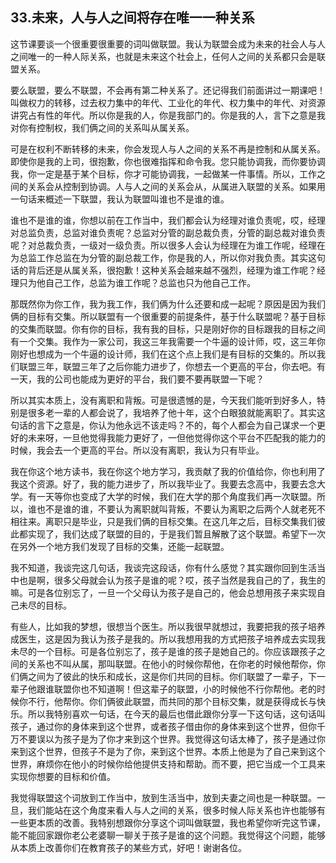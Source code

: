 ## 33.未来，人与人之间将存在唯一一种关系
这节课要谈一个很重要很重要的词叫做联盟。我认为联盟会成为未来的社会人与人之间唯一的一种人际关系，也就是未来这个社会上，任何人之间的关系都只会是联盟关系。


要么联盟，要么不联盟，不会再有第二种关系了。还记得我们前面讲过一期课吧！叫做权力的转移，过去权力集中的年代、工业化的年代、权力集中的年代、对资源讲究占有性的年代。所以你是我的人，你是我部门的。你是我的人，言下之意是我对你有控制权，我们俩之间的关系叫从属关系。


可是在权利不断转移的未来，你会发现人与人之间的关系不再是控制和从属关系。即使你是我的上司，很抱歉，你也很难指挥和命令我。您只能协调我，而你要协调我，你一定是基于某个目标，你才可能协调我，一起做某一件事情。所以，工作之间的关系会从控制到协调。人与人之间的关系会从，从属进入联盟的关系。如果用一句话来概述一下联盟，我认为联盟叫谁也不是谁的谁。


谁也不是谁的谁，你想以前在工作当中，我们都会认为经理对谁负责呢，哎，经理对总监负责，总监对谁负责呢？总监对分管的副总裁负责，分管的副总裁对谁负责呢？对总裁负责，一级对一级负责。所以很多人会认为经理在为谁工作呢，经理在为总监工作总监在为分管的副总裁工作，你是我的人，所以你对我负责。其实这句话的背后还是从属关系，很抱歉！这种关系会越来越不强烈，经理为谁工作呢？经理只为他自己工作，总监为谁工作呢？总监也只为他自己工作。


那既然你为你工作，我为我工作，我们俩为什么还要和成一起呢？原因是因为我们俩的目标有交集。所以联盟有一个很重要的前提条件，基于什么联盟呢？基于目标的交集而联盟。你有你的目标，我有我的目标，只是刚好你的目标跟我的目标之间有一个交集。我作为一家公司，我这三年我需要一个牛逼的设计师，哎，这三年你刚好也想成为一个牛逼的设计师，我们在这个点上我们是有目标的交集的。所以我们联盟三年，联盟三年了之后你能力进步了，你想去一个更高的平台，你去吧。有一天，我的公司也能成为更好的平台，我们要不要再联盟一下呢？


所以其实本质上，没有离职和背叛。可是很遗憾的是，今天我们能听到好多人，特别是很多老一辈的人都会说了，我培养了他十年，这个白眼狼就能离职了。其实这句话的言下之意是，你认为他永远不该走吗？不的，每个人都会为自己谋求一个更好的未来呀，一旦他觉得我能力更好了，一但他觉得你这个平台不匹配我的能力的时候，我会去一个更高的平台。所以没有离职，我认为只有毕业。


我在你这个地方读书，我在你这个地方学习，我贡献了我的价值给你，你也利用了我这个资源。好了，我的能力进步了，所以我毕业了。我要去念高中，我要去念大学。有一天等你也变成了大学的时候，我们在大学的那个角度我们再一次联盟。所以，谁也不是谁的谁，不要认为离职就叫背叛，不要认为离职之后两个人就老死不相往来。离职只是毕业，只是我们俩的目标交集。在这几年之后，目标交集我们彼此都实现了，我们达成了联盟的目的，于是我们暂且解散了这个联盟。希望下一次在另外一个地方我们发现了目标的交集，还能一起联盟。


我不知道，我谈完这几句话，我谈完这段话，你有什么感觉？其实跟你回到生活当中也是啊，很多父母就会认为孩子是谁的呢？哎，孩子当然是我自己的了，我生的嘛。可是各位别忘了，一旦一个父母认为孩子是自己的，他会总想用孩子来实现自己未尽的目标。


有些人，比如我的梦想，很想当个医生。所以我很早就想过，我要把我的孩子培养成医生，这是因为我认为孩子是我的。所以我想用我的方式把孩子培养成去实现我未尽的一个目标。可是各位别忘了，孩子是谁的孩子是她自己的。你应该跟孩子之间的关系也不叫从属，那叫联盟。在他小的时候你帮他，在你老的时候他帮你，你们俩之间为了彼此的快乐和成长，这是你们共同的目标。你们联盟了一辈子，下一辈子他跟谁联盟你也不知道啊！但这辈子的联盟，小的时候他不行你帮他。老的时候你不行，他帮你。你们俩彼此联盟，而共同的那个目标交集，就是获得成长与快乐。所以我特别喜欢一句话，在今天的最后也借此跟你分享一下这句话，这句话叫孩子，通过你的身体来到这个世界，或者孩子借由你的身体来到这个世界，但你千万不要误以为孩子是为了你才来到这个世界。我觉得这句话太棒了，孩子是通过你来到这个世界，但孩子不是为了你，来到这个世界。本质上他是为了自己来到这个世界，麻烦你在他小的时候你给他提供支持和帮助。而不要，把它当成一个工具来实现你想要的目标和价值。


我觉得联盟这个词放到工作当中，放到生活当中，放到夫妻之间也是一种联盟。一旦，我们能站在这个角度来看人与人之间的关系，很多时候人际关系也许也能够有一些更本质的改善。我特别想跟你分享这个词叫做联盟，我也希望你听完这节课，能不能回家跟你老公老婆聊一聊关于孩子是谁的这个问题。我觉得这个问题，能够从本质上改善你们在教育孩子的某些方式，好吧！谢谢各位。

